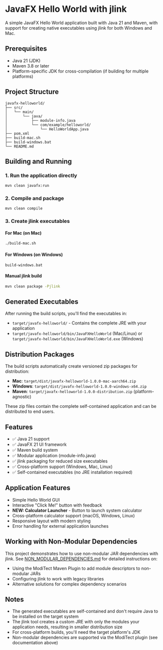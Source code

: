 # JavaFX Hello World with jlink

A simple JavaFX Hello World application built with Java 21 and Maven, with support for creating native executables using jlink for both Windows and Mac.

## Prerequisites

- Java 21 (JDK)
- Maven 3.8 or later
- Platform-specific JDK for cross-compilation (if building for multiple platforms)

## Project Structure

```
javafx-helloworld/
├── src/
│   └── main/
│       └── java/
│           ├── module-info.java
│           └── com/example/helloworld/
│               └── HelloWorldApp.java
├── pom.xml
├── build-mac.sh
├── build-windows.bat
└── README.md
```

## Building and Running

### 1. Run the application directly
```bash
mvn clean javafx:run
```

### 2. Compile and package
```bash
mvn clean compile
```

### 3. Create jlink executables

#### For Mac (on Mac)
```bash
./build-mac.sh
```

#### For Windows (on Windows)
```batch
build-windows.bat
```

#### Manual jlink build
```bash
mvn clean package -Pjlink
```

## Generated Executables

After running the build scripts, you'll find the executables in:
- `target/javafx-helloworld/` - Contains the complete JRE with your application
- `target/javafx-helloworld/bin/JavaFXHelloWorld` (Mac/Linux) or `target/javafx-helloworld/bin/JavaFXHelloWorld.exe` (Windows)

## Distribution Packages

The build scripts automatically create versioned zip packages for distribution:
- **Mac**: `target/dist/javafx-helloworld-1.0.0-mac-aarch64.zip`
- **Windows**: `target/dist/javafx-helloworld-1.0.0-windows-x64.zip`
- **Maven**: `target/javafx-helloworld-1.0.0-distribution.zip` (platform-agnostic)

These zip files contain the complete self-contained application and can be distributed to end users.

## Features

- ✅ Java 21 support
- ✅ JavaFX 21 UI framework
- ✅ Maven build system
- ✅ Modular application (module-info.java)
- ✅ jlink packaging for reduced size executables
- ✅ Cross-platform support (Windows, Mac, Linux)
- ✅ Self-contained executables (no JRE installation required)

## Application Features

- Simple Hello World GUI
- Interactive "Click Me!" button with feedback
- **NEW: Calculator Launcher** - Button to launch system calculator
- Cross-platform calculator support (macOS, Windows, Linux)
- Responsive layout with modern styling
- Error handling for external application launches

## Working with Non-Modular Dependencies

This project demonstrates how to use non-modular JAR dependencies with jlink. See [NON_MODULAR_DEPENDENCIES.md](NON_MODULAR_DEPENDENCIES.md) for detailed instructions on:

- Using the ModiTect Maven Plugin to add module descriptors to non-modular JARs
- Configuring jlink to work with legacy libraries
- Alternative solutions for complex dependency scenarios

## Notes

- The generated executables are self-contained and don't require Java to be installed on the target system
- The jlink tool creates a custom JRE with only the modules your application needs, resulting in smaller distribution size
- For cross-platform builds, you'll need the target platform's JDK
- Non-modular dependencies are supported via the ModiTect plugin (see documentation above)
